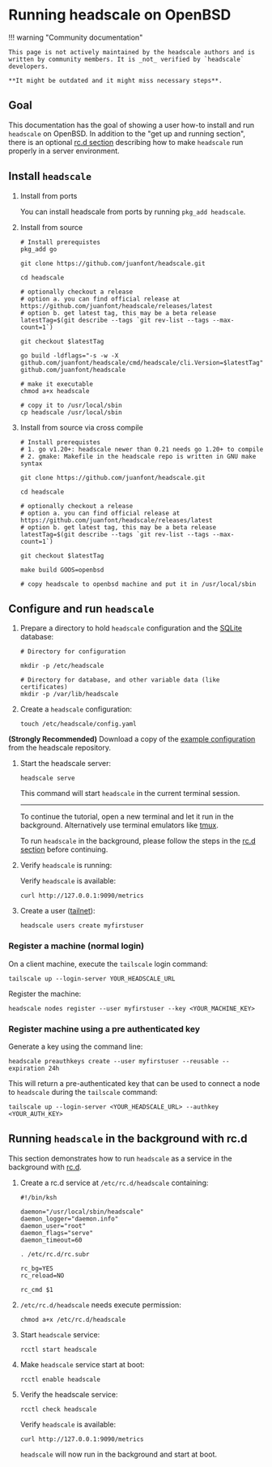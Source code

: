 # Running headscale on OpenBSD

!!! warning "Community documentation"

    This page is not actively maintained by the headscale authors and is
    written by community members. It is _not_ verified by `headscale` developers.

    **It might be outdated and it might miss necessary steps**.

## Goal

This documentation has the goal of showing a user how-to install and run `headscale` on OpenBSD.
In addition to the "get up and running section", there is an optional [rc.d section](#running-headscale-in-the-background-with-rcd)
describing how to make `headscale` run properly in a server environment.

## Install `headscale`

1. Install from ports

    You can install headscale from ports by running `pkg_add headscale`.

1. Install from source

    ```shell
    # Install prerequistes
    pkg_add go

    git clone https://github.com/juanfont/headscale.git

    cd headscale

    # optionally checkout a release
    # option a. you can find official release at https://github.com/juanfont/headscale/releases/latest
    # option b. get latest tag, this may be a beta release
    latestTag=$(git describe --tags `git rev-list --tags --max-count=1`)

    git checkout $latestTag

    go build -ldflags="-s -w -X github.com/juanfont/headscale/cmd/headscale/cli.Version=$latestTag" github.com/juanfont/headscale

    # make it executable
    chmod a+x headscale

    # copy it to /usr/local/sbin
    cp headscale /usr/local/sbin
    ```

1. Install from source via cross compile

    ```shell
    # Install prerequistes
    # 1. go v1.20+: headscale newer than 0.21 needs go 1.20+ to compile
    # 2. gmake: Makefile in the headscale repo is written in GNU make syntax

    git clone https://github.com/juanfont/headscale.git

    cd headscale

    # optionally checkout a release
    # option a. you can find official release at https://github.com/juanfont/headscale/releases/latest
    # option b. get latest tag, this may be a beta release
    latestTag=$(git describe --tags `git rev-list --tags --max-count=1`)

    git checkout $latestTag

    make build GOOS=openbsd

    # copy headscale to openbsd machine and put it in /usr/local/sbin
    ```

## Configure and run `headscale`

1. Prepare a directory to hold `headscale` configuration and the [SQLite](https://www.sqlite.org/) database:

    ```shell
    # Directory for configuration

    mkdir -p /etc/headscale

    # Directory for database, and other variable data (like certificates)
    mkdir -p /var/lib/headscale
    ```

1. Create a `headscale` configuration:

    ```shell
    touch /etc/headscale/config.yaml
    ```

**(Strongly Recommended)** Download a copy of the [example configuration](https://github.com/juanfont/headscale/blob/main/config-example.yaml) from the headscale repository.

1. Start the headscale server:

    ```shell
    headscale serve
    ```

    This command will start `headscale` in the current terminal session.

    ***

    To continue the tutorial, open a new terminal and let it run in the background.
    Alternatively use terminal emulators like [tmux](https://github.com/tmux/tmux).

    To run `headscale` in the background, please follow the steps in the [rc.d section](#running-headscale-in-the-background-with-rcd) before continuing.

1. Verify `headscale` is running:

    Verify `headscale` is available:

    ```shell
    curl http://127.0.0.1:9090/metrics
    ```

1. Create a user ([tailnet](https://tailscale.com/kb/1136/tailnet/)):

    ```shell
    headscale users create myfirstuser
    ```

### Register a machine (normal login)

On a client machine, execute the `tailscale` login command:

```shell
tailscale up --login-server YOUR_HEADSCALE_URL
```

Register the machine:

```shell
headscale nodes register --user myfirstuser --key <YOUR_MACHINE_KEY>
```

### Register machine using a pre authenticated key

Generate a key using the command line:

```shell
headscale preauthkeys create --user myfirstuser --reusable --expiration 24h
```

This will return a pre-authenticated key that can be used to connect a node to `headscale` during the `tailscale` command:

```shell
tailscale up --login-server <YOUR_HEADSCALE_URL> --authkey <YOUR_AUTH_KEY>
```

## Running `headscale` in the background with rc.d

This section demonstrates how to run `headscale` as a service in the background with [rc.d](https://man.openbsd.org/rc.d).

1. Create a rc.d service at `/etc/rc.d/headscale` containing:

    ```shell
    #!/bin/ksh

    daemon="/usr/local/sbin/headscale"
    daemon_logger="daemon.info"
    daemon_user="root"
    daemon_flags="serve"
    daemon_timeout=60

    . /etc/rc.d/rc.subr

    rc_bg=YES
    rc_reload=NO

    rc_cmd $1
    ```

1. `/etc/rc.d/headscale` needs execute permission:

    ```shell
    chmod a+x /etc/rc.d/headscale
    ```

1. Start `headscale` service:

    ```shell
    rcctl start headscale
    ```

1. Make `headscale` service start at boot:

    ```shell
    rcctl enable headscale
    ```

1. Verify the headscale service:

    ```shell
    rcctl check headscale
    ```

    Verify `headscale` is available:

    ```shell
    curl http://127.0.0.1:9090/metrics
    ```

    `headscale` will now run in the background and start at boot.
